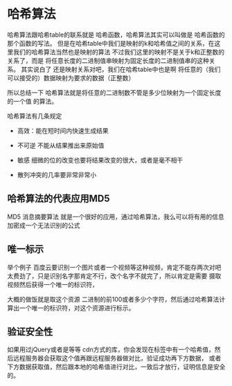 # 哈希算法

哈希算法跟哈希table的联系就是 哈希函数，哈希算法其实可以叫做是 哈希函数的那个函数的写法。
但是在哈希table中我们是映射的k和哈希值之间的关系，在这里我们的哈希算法当然也是映射的算法
不过我们这里的映射不是关于k和正整数的关系了，而是 将任意长度的二进制值串映射为固定长度的二进制值串的这种关系。
其实说白了 还是映射关系对吧，我们在哈希table中也是啊 将任意的（我们可以接受的）数据映射为要求的数据（正整数）

所以总结一下 哈希算法就是将任意的二进制数不管是多少位映射为一个固定长度的一个值 的算法。

哈希算法有几条规定

- 高效：能在短时间内快速生成结果

- 不可逆 不能从结果推出来原始值

- 敏感 细微的位的改变也要将结果改变的很大，或者是毫不相干

- 散列冲突的几率要非常非常小
## 哈希算法的代表应用MD5

MD5 消息摘要算法 就是一个很好的应用，通过哈希算法，我么可以将有用的信息加密成一个无法识别的公式

## 唯一标示

举个例子 百度云要识别一个图片或者一个视频等这种视频，肯定不能存两次对吧太费劲了，只是识别名字那肯定不行，改个名字不就完了，所以肯定是需要
摄取视频然后获得一个唯一的标识符，

大概的做饭就是取这个资源 二进制的前100或者多少个字符，然后通过哈希算法计算出一个唯一的标识符，对这个资源进行标示。

## 验证安全性

如果用过jQuery或者是等等 cdn方式的库，你会发现在标签中有一个哈希值，然后远程服务器会获取这个值再跟远程服务器做对比，验证成功再下方数据，
或者下方数据获取值，然后跟本地的哈希值进行对比，一致后才放行，证明信息是安全的。
